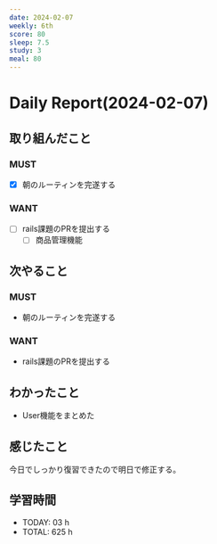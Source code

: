 ```yaml
---
date: 2024-02-07
weekly: 6th
score: 80
sleep: 7.5
study: 3
meal: 80
---
```

# Daily Report(2024-02-07)
## 取り組んだこと
### MUST
- [x] 朝のルーティンを完遂する
### WANT
- [ ] rails課題のPRを提出する
	- [ ] 商品管理機能
## 次やること
### MUST
- 朝のルーティンを完遂する
### WANT
- rails課題のPRを提出する
## わかったこと
- User機能をまとめた
## 感じたこと
今日でしっかり復習できたので明日で修正する。
## 学習時間
- TODAY: 03 h
- TOTAL: 625 h
